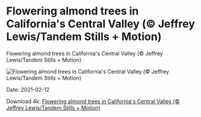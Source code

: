# Flowering almond trees in California's Central Valley (© Jeffrey Lewis/Tandem Stills + Motion)

Flowering almond trees in California's Central Valley (© Jeffrey Lewis/Tandem Stills + Motion)

![Flowering almond trees in California's Central Valley (© Jeffrey Lewis/Tandem Stills + Motion)](https://bing.com/th?id=OHR.CentralCaliBlossoms_EN-US0148484264_UHD.jpg&w=1024&h=576)

Date: 2021-02-12

Download 4k: [Flowering almond trees in California's Central Valley (© Jeffrey Lewis/Tandem Stills + Motion)](https://bing.com/th?id=OHR.CentralCaliBlossoms_EN-US0148484264_UHD.jpg)

